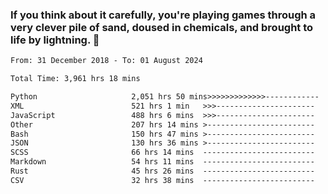 ### If you think about it carefully, you're playing games through a very clever pile of sand, doused in chemicals, and brought to life by lightning.  👋


<!--START_SECTION:waka-->

```txt
From: 31 December 2018 - To: 01 August 2024

Total Time: 3,961 hrs 18 mins

Python                     2,051 hrs 50 mins>>>>>>>>>>>>>------------   51.80 %
XML                        521 hrs 1 min   >>>----------------------   13.15 %
JavaScript                 488 hrs 6 mins  >>>----------------------   12.32 %
Other                      207 hrs 14 mins >------------------------   05.23 %
Bash                       150 hrs 47 mins >------------------------   03.81 %
JSON                       130 hrs 36 mins >------------------------   03.30 %
SCSS                       66 hrs 14 mins  -------------------------   01.67 %
Markdown                   54 hrs 11 mins  -------------------------   01.37 %
Rust                       45 hrs 26 mins  -------------------------   01.15 %
CSV                        32 hrs 38 mins  -------------------------   00.82 %
```

<!--END_SECTION:waka-->
